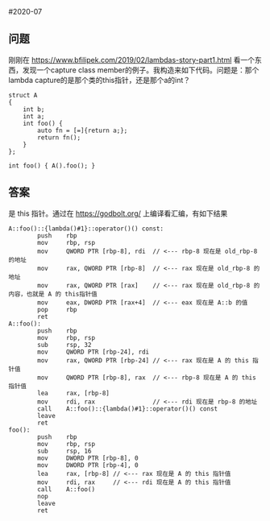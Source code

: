 #2020-07

## 问题
刚刚在 https://www.bfilipek.com/2019/02/lambdas-story-part1.html 看一个东西，发现一个capture class member的例子。我构造来如下代码。问题是：那个lambda capture的是那个类的this指针，还是那个a的int？

```
struct A
{
    int b;
    int a;
    int foo() {
        auto fn = [=]{return a;};
        return fn();
    }
};

int foo() { A().foo(); }
```

## 答案
是 this 指针。通过在 https://godbolt.org/ 上编译看汇编，有如下结果

```
A::foo()::{lambda()#1}::operator()() const:
        push    rbp
        mov     rbp, rsp
        mov     QWORD PTR [rbp-8], rdi  // <--- rbp-8 现在是 old_rbp-8 的地址
        mov     rax, QWORD PTR [rbp-8]  // <--- rax 现在是 old_rbp-8 的地址
        mov     rax, QWORD PTR [rax]    // <--- rax 现在是 old_rbp-8 的内容，也就是 A 的 this指针值
        mov     eax, DWORD PTR [rax+4]  // <--- eax 现在是 A::b 的值
        pop     rbp
        ret
A::foo():
        push    rbp
        mov     rbp, rsp
        sub     rsp, 32
        mov     QWORD PTR [rbp-24], rdi
        mov     rax, QWORD PTR [rbp-24] // <--- rax 现在是 A 的 this 指针值
        mov     QWORD PTR [rbp-8], rax  // <--- rbp-8 现在是 A 的 this 指针值
        lea     rax, [rbp-8]
        mov     rdi, rax                // <--- rdi 现在是 rbp-8 的地址
        call    A::foo()::{lambda()#1}::operator()() const
        leave
        ret
foo():
        push    rbp
        mov     rbp, rsp
        sub     rsp, 16
        mov     DWORD PTR [rbp-8], 0
        mov     DWORD PTR [rbp-4], 0
        lea     rax, [rbp-8] // <--- rax 现在是 A 的 this 指针值
        mov     rdi, rax     // <--- rdi 现在是 A 的 this 指针值
        call    A::foo()
        nop
        leave
        ret
```